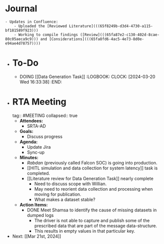 # Journal
	- Updates in Confluence:
		- Uploaded the [Reviewed Literature](((65f8249b-d3d4-4730-a115-bf181589f923)))
		- Working to compile findings ([Review](((65fa87e2-c130-402d-8cae-80c05aeca9c9))) and [Considerations](((65fa8fd6-4ac5-4e73-8d0e-e94ae4d78757))))
- # To-Do
	- DOING [[Data Generation Task]]
	  :LOGBOOK:
	  CLOCK: [2024-03-20 Wed 16:33:38]
	  :END:
- # RTA Meeting
  tag:: #MEETING
  collapsed:: true
	- **Attendees:**
		- SRTA-AD
	- **Goals:**
		- Discuss progress
	- **Agenda:**
		- Update Jira
		- Sync-up
	- **Minutes:**
		- *Rabdan* (previously called Falcon SOC) is going into production.
		- [[HITL simulation and data collection for system latency]] task is completed.
		- [[Literature review for Data Generation Task]] nearly complete
			- Need to discuss scope with Willian.
			- May need to reorient data collection and processing when moving for publication.
			- What makes a dataset stable?
	- **Action Items:**
		- DONE Meet Shamsa to identify the cause of missing datasets in dumped logs
			- The driver is not able to capture and publish some of the prescribed data that are part of the message data-structure.
			- This results in empty values in that particular key.
- Next: [[Mar 21st, 2024]]